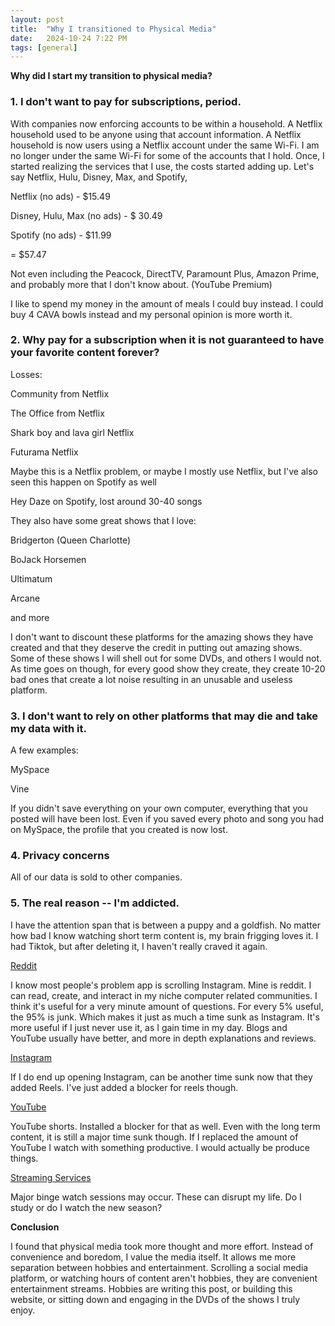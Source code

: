 ```yaml
---
layout: post
title:  "Why I transitioned to Physical Media"
date:   2024-10-24 7:22 PM
tags: [general]
---
```


**Why did I start my transition to physical media?**

### 1.  **I don't want to pay for subscriptions, period.**

With companies now enforcing accounts to be within a household. A
Netflix household used to be anyone using that account information. A
Netflix household is now users using a Netflix account under the same
Wi-Fi. I am no longer under the same Wi-Fi for some of the accounts that
I hold. Once, I started realizing the services that I use, the costs
started adding up. Let's say Netflix, Hulu, Disney, Max, and Spotify,

Netflix (no ads) - \$15.49

Disney, Hulu, Max (no ads) - \$ 30.49

Spotify (no ads) - \$11.99

= \$57.47

Not even including the Peacock, DirectTV, Paramount Plus, Amazon Prime,
and probably more that I don't know about. (YouTube Premium)

I like to spend my money in the amount of meals I could buy instead. I
could buy 4 CAVA bowls instead and my personal opinion is more worth it.

### 2.  **Why pay for a subscription when it is not guaranteed to have your favorite content forever?**

Losses:

Community from Netflix

The Office from Netflix

Shark boy and lava girl Netflix

Futurama Netflix

Maybe this is a Netflix problem, or maybe I mostly use Netflix, but I've
also seen this happen on Spotify as well

Hey Daze on Spotify, lost around 30-40 songs

They also have some great shows that I love:

Bridgerton (Queen Charlotte)

BoJack Horsemen

Ultimatum

Arcane

and more

I don't want to discount these platforms for the amazing shows they have
created and that they deserve the credit in putting out amazing shows.
Some of these shows I will shell out for some DVDs, and others I would
not. As time goes on though, for every good show they create, they
create 10-20 bad ones that create a lot noise resulting in an unusable
and useless platform.

### 3.  **I don't want to rely on other platforms that may die and take my data with it.**

A few examples:

MySpace

Vine

If you didn't save everything on your own computer, everything that you
posted will have been lost. Even if you saved every photo and song you
had on MySpace, the profile that you created is now lost.

### 4.  **Privacy concerns**

All of our data is sold to other companies.

### 5.  **The real reason -- I'm addicted.**

I have the attention span that is between a puppy and a goldfish. No
matter how bad I know watching short term content is, my brain frigging
loves it. I had Tiktok, but after deleting it, I haven't really craved
it again.

[Reddit]()

I know most people's problem app is scrolling Instagram. Mine is reddit.
I can read, create, and interact in my niche computer related
communities. I think it's useful for a very minute amount of questions.
For every 5% useful, the 95% is junk. Which makes it just as much a time
sunk as Instagram. It's more useful if I just never use it, as I gain
time in my day. Blogs and YouTube usually have better, and more in depth
explanations and reviews.

[Instagram]()

If I do end up opening Instagram, can be another time sunk now that they
added Reels. I've just added a blocker for reels though.

[YouTube]()

YouTube shorts. Installed a blocker for that as well. Even with the long
term content, it is still a major time sunk though. If I replaced the
amount of YouTube I watch with something productive. I would actually be
produce things.

[Streaming Services]()

Major binge watch sessions may occur. These can disrupt my life. Do I
study or do I watch the new season?

**Conclusion**

I found that physical media took more thought and more effort. Instead
of convenience and boredom, I value the media itself. It allows me more
separation between hobbies and entertainment. Scrolling a social media
platform, or watching hours of content aren't hobbies, they are
convenient entertainment streams. Hobbies are writing this post, or
building this website, or sitting down and engaging in the DVDs of the
shows I truly enjoy.
